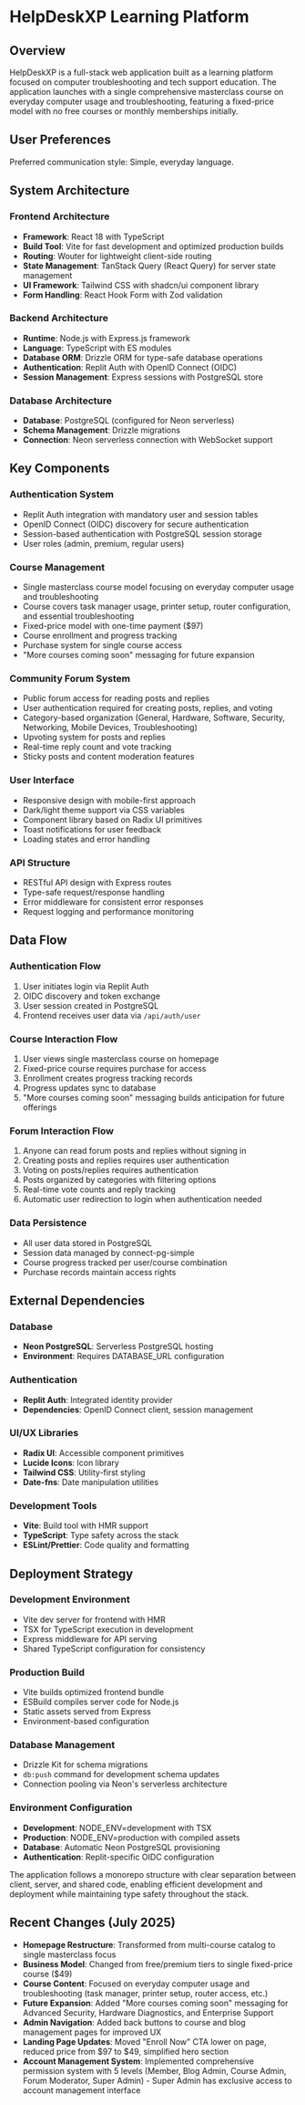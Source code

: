 # HelpDeskXP Learning Platform

## Overview

HelpDeskXP is a full-stack web application built as a learning platform focused on computer troubleshooting and tech support education. The application launches with a single comprehensive masterclass course on everyday computer usage and troubleshooting, featuring a fixed-price model with no free courses or monthly memberships initially.

## User Preferences

Preferred communication style: Simple, everyday language.

## System Architecture

### Frontend Architecture
- **Framework**: React 18 with TypeScript
- **Build Tool**: Vite for fast development and optimized production builds
- **Routing**: Wouter for lightweight client-side routing
- **State Management**: TanStack Query (React Query) for server state management
- **UI Framework**: Tailwind CSS with shadcn/ui component library
- **Form Handling**: React Hook Form with Zod validation

### Backend Architecture
- **Runtime**: Node.js with Express.js framework
- **Language**: TypeScript with ES modules
- **Database ORM**: Drizzle ORM for type-safe database operations
- **Authentication**: Replit Auth with OpenID Connect (OIDC)
- **Session Management**: Express sessions with PostgreSQL store

### Database Architecture
- **Database**: PostgreSQL (configured for Neon serverless)
- **Schema Management**: Drizzle migrations
- **Connection**: Neon serverless connection with WebSocket support

## Key Components

### Authentication System
- Replit Auth integration with mandatory user and session tables
- OpenID Connect (OIDC) discovery for secure authentication
- Session-based authentication with PostgreSQL session storage
- User roles (admin, premium, regular users)

### Course Management
- Single masterclass course model focusing on everyday computer usage and troubleshooting
- Course covers task manager usage, printer setup, router configuration, and essential troubleshooting
- Fixed-price model with one-time payment ($97)
- Course enrollment and progress tracking
- Purchase system for single course access
- "More courses coming soon" messaging for future expansion

### Community Forum System
- Public forum access for reading posts and replies
- User authentication required for creating posts, replies, and voting
- Category-based organization (General, Hardware, Software, Security, Networking, Mobile Devices, Troubleshooting)
- Upvoting system for posts and replies
- Real-time reply count and vote tracking
- Sticky posts and content moderation features

### User Interface
- Responsive design with mobile-first approach
- Dark/light theme support via CSS variables
- Component library based on Radix UI primitives
- Toast notifications for user feedback
- Loading states and error handling

### API Structure
- RESTful API design with Express routes
- Type-safe request/response handling
- Error middleware for consistent error responses
- Request logging and performance monitoring

## Data Flow

### Authentication Flow
1. User initiates login via Replit Auth
2. OIDC discovery and token exchange
3. User session created in PostgreSQL
4. Frontend receives user data via `/api/auth/user`

### Course Interaction Flow
1. User views single masterclass course on homepage
2. Fixed-price course requires purchase for access
3. Enrollment creates progress tracking records
4. Progress updates sync to database
5. "More courses coming soon" messaging builds anticipation for future offerings

### Forum Interaction Flow
1. Anyone can read forum posts and replies without signing in
2. Creating posts and replies requires user authentication
3. Voting on posts/replies requires authentication
4. Posts organized by categories with filtering options
5. Real-time vote counts and reply tracking
6. Automatic user redirection to login when authentication needed

### Data Persistence
- All user data stored in PostgreSQL
- Session data managed by connect-pg-simple
- Course progress tracked per user/course combination
- Purchase records maintain access rights

## External Dependencies

### Database
- **Neon PostgreSQL**: Serverless PostgreSQL hosting
- **Environment**: Requires DATABASE_URL configuration

### Authentication
- **Replit Auth**: Integrated identity provider
- **Dependencies**: OpenID Connect client, session management

### UI/UX Libraries
- **Radix UI**: Accessible component primitives
- **Lucide Icons**: Icon library
- **Tailwind CSS**: Utility-first styling
- **Date-fns**: Date manipulation utilities

### Development Tools
- **Vite**: Build tool with HMR support
- **TypeScript**: Type safety across the stack
- **ESLint/Prettier**: Code quality and formatting

## Deployment Strategy

### Development Environment
- Vite dev server for frontend with HMR
- TSX for TypeScript execution in development
- Express middleware for API serving
- Shared TypeScript configuration for consistency

### Production Build
- Vite builds optimized frontend bundle
- ESBuild compiles server code for Node.js
- Static assets served from Express
- Environment-based configuration

### Database Management
- Drizzle Kit for schema migrations
- `db:push` command for development schema updates
- Connection pooling via Neon's serverless architecture

### Environment Configuration
- **Development**: NODE_ENV=development with TSX
- **Production**: NODE_ENV=production with compiled assets
- **Database**: Automatic Neon PostgreSQL provisioning
- **Authentication**: Replit-specific OIDC configuration

The application follows a monorepo structure with clear separation between client, server, and shared code, enabling efficient development and deployment while maintaining type safety throughout the stack.

## Recent Changes (July 2025)
- **Homepage Restructure**: Transformed from multi-course catalog to single masterclass focus
- **Business Model**: Changed from free/premium tiers to single fixed-price course ($49)
- **Course Content**: Focused on everyday computer usage and troubleshooting (task manager, printer setup, router access, etc.)
- **Future Expansion**: Added "More courses coming soon" messaging for Advanced Security, Hardware Diagnostics, and Enterprise Support
- **Admin Navigation**: Added back buttons to course and blog management pages for improved UX
- **Landing Page Updates**: Moved "Enroll Now" CTA lower on page, reduced price from $97 to $49, simplified hero section
- **Account Management System**: Implemented comprehensive permission system with 5 levels (Member, Blog Admin, Course Admin, Forum Moderator, Super Admin) - Super Admin has exclusive access to account management interface